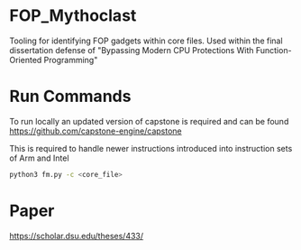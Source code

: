 # FOP_Mythoclast
Tooling for identifying FOP gadgets within core files. Used within the final dissertation defense of "Bypassing Modern CPU Protections With Function-Oriented Programming"

# Run Commands
To run locally an updated version of capstone is required and can be found https://github.com/capstone-engine/capstone

This is required to handle newer instructions introduced into instruction sets of Arm and Intel

``` bash
python3 fm.py -c <core_file> 
```

# Paper
https://scholar.dsu.edu/theses/433/
